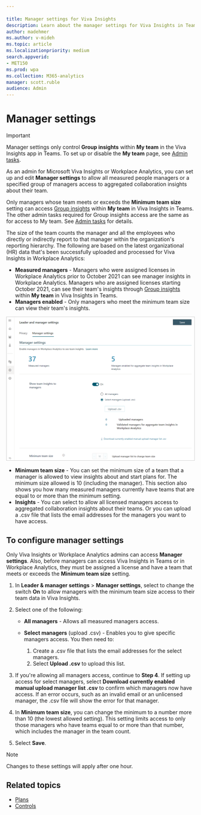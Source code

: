 ```yaml
---

title: Manager settings for Viva Insights
description: Learn about the manager settings for Viva Insights in Teams and in Workplace Analytics and how administrators can set up and edit them for your organization 
author: madehmer
ms.author: v-mideh
ms.topic: article
ms.localizationpriority: medium 
search.appverid:
- MET150
ms.prod: wpa
ms.collection: M365-analytics
manager: scott.ruble
audience: Admin
---
```


# Manager settings

>[!Important]
>Manager settings only control **Group insights** within **My team** in the Viva Insights app in Teams. To set up or disable the **My team** page, see [Admin tasks](myteam.md#admin-tasks).

As an admin for Microsoft Viva Insights or Workplace Analytics, you can set up and edit **Manager settings** to allow all measured people managers or a specified group of managers access to aggregated collaboration insights about their team.

Only managers whose team meets or exceeds the **Minimum team size** setting can access [Group insights](group-insights.md) within **My team** in Viva Insights in Teams. The other admin tasks required for Group insights access are the same as for access to My team. See [Admin tasks](myteam.md#admin-tasks) for details.

The size of the team counts the manager and all the employees who directly or indirectly report to that manager within the organization's reporting hierarchy. The following are based on the latest organizational (HR) data that's been successfully uploaded and processed for Viva Insights in Workplace Analytics:

* **Measured managers** - Managers who were assigned licenses in Workplace Analytics prior to October 2021 can see manager insights in Workplace Analytics. Managers who are assigned licenses starting October 2021, can see their team's insights through [Group insights](group-insights.md) within **My team** in Viva Insights in Teams.
* **Managers enabled** - Only managers who meet the minimum team size can view their team's insights.

![Manager settings.](../images/wpa/use/manager-settings.png)

* **Minimum team size** - You can set the minimum size of a team that a manager is allowed to view insights about and start plans for. The minimum size allowed is 10 (including the manager). This section also shows you how many measured managers currently have teams that are equal to or more than the minimum setting.
* **Insights** - You can select to allow all licensed managers access to aggregated collaboration insights about their teams. Or you can upload a .csv file that lists the email addresses for the managers you want to have access.

<!-- REMOVING (12/4/2020) FOR NOW. REINSTATE PERHAPS IN JANUARY 2021. 
  * If you turn **Insights and plans** on, your organizational hierarchy file will also be used to power personal insights for managers in the [Insights add-in](../myanalytics/use/add-in.md), the [MyAnalytics dashboard](../myanalytics/use/dashboard-2.md), and other MyAnalytics surfaces. This file will complement hierarchy information from Azure AD. If a manager in your organization has team members who are listed in both Azure AD and Workplace Analytics, the system will default to using the Workplace Analytics data; otherwise it will use whichever source is available.
   
     Personal insights help managers improve their personal impact on and relationships with direct reports, and are powered exclusively by information from the manager's own Outlook mailbox. Learn more about personal insights for people managers in [Assistance for people managers](../myanalytics/overview/privacy-guide.md#assistance-for-people-managers). -->

## To configure manager settings

Only Viva Insights or Workplace Analytics admins can access **Manager settings**. Also, before managers can access Viva Insights in Teams or in Workplace Analytics, they must be assigned a license and have a team that meets or exceeds the **Minimum team size** setting.

1. In **Leader & manager settings** > **Manager settings**, select to change the switch **On** to allow managers with the minimum team size access to their team data in Viva Insights.
2. Select one of the following:

   * **All managers** - Allows all measured managers access.
   * **Select managers** (upload .csv) - Enables you to give specific managers access. You then need to:

      1. Create a .csv file that lists the email addresses for the select managers.
      2. Select **Upload .csv** to upload this list.

3. If you're allowing all managers access, continue to **Step 4**. If setting up access for select managers, select **Download currently enabled manual upload manager list .csv** to confirm which managers now have access. If an error occurs, such as an invalid email or an unlicensed manager, the .csv file will show the error for that manager.
4. In **Minimum team size**, you can change the minimum to a number more than 10 (the lowest allowed setting). This setting limits access to only those managers who have teams equal to or more than that number, which includes the manager in the team count.
5. Select **Save**.

>[!Note]
>Changes to these settings will apply after one hour.

## Related topics

* [Plans](../Tutorials/solutionsv2-intro.md)
* [Controls](settings.md)
